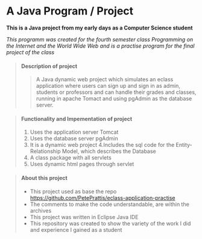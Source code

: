 # A Java Program / Project

**This is a Java project from my early days as a Computer Science student**

_This programm was created for the fourth semester class Programming on the Internet and the World Wide Web 
and is a practise program for the final project of the class_


> #### Description of project
>
>>A Java dynamic web project which simulates an eclass application where users can sign up and sign in as admin, students or professors and can handle their grades and classes, running in apache Tomact and using pgAdmin as the database server.


> #### Functionality and Impementation of project
>
> 1. Uses the application server Tomcat
> 2. Uses the database server pgAdmin
> 3. It is a dynamic web project
> 4.Includes the sql code for the Entity-Relationship Model, which describes the Database
> 5. A class package with all servlets
> 5. Uses dynamic html pages through servlet

> #### About this project
>
> - This project used as base the repo https://github.com/PetePrattis/eclass-application-practise
> - The comments to make the code understandable, are within the archives
> - This project was written in Eclipse Java IDE
> - This repository was created to show the variety of the work I did and experience I gained as a student
>

